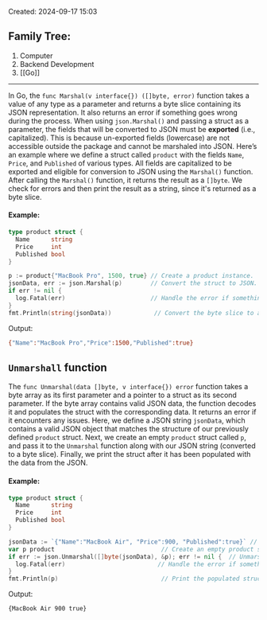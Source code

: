 Created: 2024-09-17 15:03
## Family Tree:
1. Computer
2. Backend Development
3. [[Go]]
-- -
In Go, the `func Marshal(v interface{}) ([]byte, error)` function takes a value of any type as a parameter and returns a byte slice containing its JSON representation. It also returns an error if something goes wrong during the process.
When using `json.Marshal()` and passing a struct as a parameter, the fields that will be converted to JSON must be **exported** (i.e., capitalized). This is because un-exported fields (lowercase) are not accessible outside the package and cannot be marshaled into JSON.
Here’s an example where we define a struct called `product` with the fields `Name`, `Price`, and `Published` of various types. All fields are capitalized to be exported and eligible for conversion to JSON using the `Marshal()` function.
After calling the `Marshal()` function, it returns the result as a `[]byte`. We check for errors and then print the result as a string, since it's returned as a byte slice.
#### Example:
```go
type product struct {
  Name      string
  Price     int
  Published bool
}

p := product{"MacBook Pro", 1500, true} // Create a product instance.
jsonData, err := json.Marshal(p)        // Convert the struct to JSON.
if err != nil {
  log.Fatal(err)                        // Handle the error if something goes wrong.
}
fmt.Println(string(jsonData))            // Convert the byte slice to a string and print it.
```
Output:
```bash
{"Name":"MacBook Pro","Price":1500,"Published":true}
```
## `Unmarshall` function
The `func Unmarshal(data []byte, v interface{}) error` function takes a byte array as its first parameter and a pointer to a struct as its second parameter. If the byte array contains valid JSON data, the function decodes it and populates the struct with the corresponding data. It returns an error if it encounters any issues.
Here, we define a JSON string `jsonData`, which contains a valid JSON object that matches the structure of our previously defined `product` struct. Next, we create an empty `product` struct called `p`, and pass it to the `Unmarshal` function along with our JSON string (converted to a byte slice). Finally, we print the struct after it has been populated with the data from the JSON.
#### Example:
```go
type product struct {
  Name      string
  Price     int
  Published bool
}

jsonData := `{"Name":"MacBook Air", "Price":900, "Published":true}` // JSON string.
var p product                              // Create an empty product struct.
if err := json.Unmarshal([]byte(jsonData), &p); err != nil {  // Unmarshal the JSON into the struct.
  log.Fatal(err)                          // Handle the error if something goes wrong.
}
fmt.Println(p)                             // Print the populated struct.
```
Output:
```bash
{MacBook Air 900 true}
```